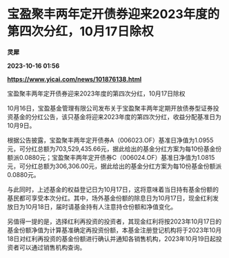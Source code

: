 # 宝盈聚丰两年定开债券迎来2023年度的第四次分红，10月17日除权
**灵犀**

**2023-10-16 01:56**

**https://www.yicai.com/news/101876138.html**

宝盈聚丰两年定开债券迎来2023年度的第四次分红，10月17日除权

10月16日，宝盈基金管理有限公司发布关于宝盈聚丰两年定期开放债券型证券投资基金的分红公告，该只基金将迎来2023年度的第四次分红，收益分配基准日为10月9日。

根据公告披露，宝盈聚丰两年定开债券A（006023.OF）基准日净值为1.0955元，可分红总额为703,529,435.66元，据此给出的基金分红方案为每10份基金份额派0.0880元；宝盈聚丰两年定开债券C（006024.OF）基准日净值为1.0815元，可分红总额为306,306.00元，据此给出的基金分红方案为每10份基金份额派0.0880元。

与此同时，上述基金的权益登记日为10月17日，这将意味着当日持有基金份额的基民都可享受本次分红。其中，场外基金份额的除息日为10月17日，现金红利发放日为10月18日，届时请基金持有人注意持仓份额和净值变化。

另值得一提的是，选择红利再投资的投资者，其现金红利将按2023年10月17日的基金份额净值为计算基准确定再投资份额，本基金注册登记机构将于2023年10月18日对红利再投资的基金份额进行确认并通知各销售机构，2023年10月19日起投资者可以通过销售机构查询。